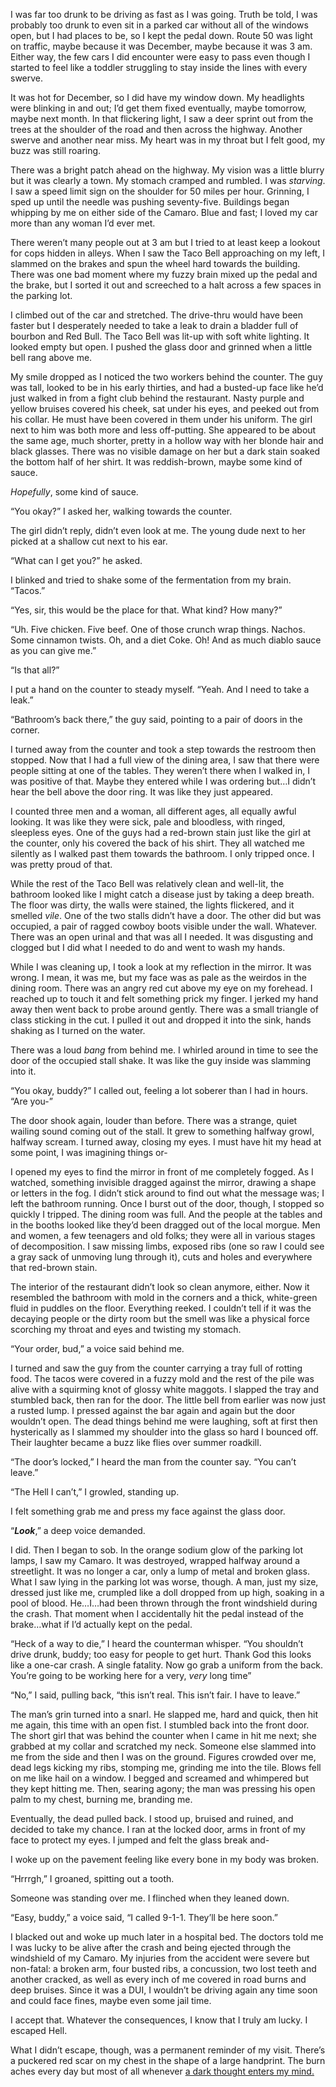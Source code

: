 I was far too drunk to be driving as fast as I was going. Truth be told, I was probably too drunk to even sit in a parked car without all of the windows open, but I had places to be, so I kept the pedal down. Route 50 was light on traffic, maybe because it was December, maybe because it was 3 am. Either way, the few cars I did encounter were easy to pass even though I started to feel like a toddler struggling to stay inside the lines with every swerve.

It was hot for December, so I did have my window down. My headlights were blinking in and out; I’d get them fixed eventually, maybe tomorrow, maybe next month. In that flickering light, I saw a deer sprint out from the trees at the shoulder of the road and then across the highway. Another swerve and another near miss. My heart was in my throat but I felt good, my buzz was still roaring.

There was a bright patch ahead on the highway. My vision was a little blurry but it was clearly a town. My stomach cramped and rumbled. I was *starving*. I saw a speed limit sign on the shoulder for 50 miles per hour. Grinning, I sped up until the needle was pushing seventy-five. Buildings began whipping by me on either side of the Camaro. Blue and fast; I loved my car more than any woman I’d ever met.

There weren’t many people out at 3 am but I tried to at least keep a lookout for cops hidden in alleys. When I saw the Taco Bell approaching on my left, I slammed on the brakes and spun the wheel hard towards the building. There was one bad moment where my fuzzy brain mixed up the pedal and the brake, but I sorted it out and screeched to a halt across a few spaces in the parking lot.

I climbed out of the car and stretched. The drive-thru would have been faster but I desperately needed to take a leak to drain a bladder full of bourbon and Red Bull. The Taco Bell was lit-up with soft white lighting. It looked empty but open. I pushed the glass door and grinned when a little bell rang above me.

My smile dropped as I noticed the two workers behind the counter. The guy was tall, looked to be in his early thirties, and had a busted-up face like he’d just walked in from a fight club behind the restaurant. Nasty purple and yellow bruises covered his cheek, sat under his eyes, and peeked out from his collar. He must have been covered in them under his uniform. The girl next to him was both more and less off-putting. She appeared to be about the same age, much shorter, pretty in a hollow way with her blonde hair and black glasses. There was no visible damage on her but a dark stain soaked the bottom half of her shirt. It was reddish-brown, maybe some kind of sauce.

*Hopefully*, some kind of sauce.

“You okay?” I asked her, walking towards the counter.

The girl didn’t reply, didn’t even look at me. The young dude next to her picked at a shallow cut next to his ear.

“What can I get you?” he asked.

I blinked and tried to shake some of the fermentation from my brain. “Tacos.”

“Yes, sir, this would be the place for that. What kind? How many?”

“Uh. Five chicken. Five beef. One of those crunch wrap things. Nachos. Some cinnamon twists. Oh, and a diet Coke. Oh! And as much diablo sauce as you can give me.”

“Is that all?”

I put a hand on the counter to steady myself. “Yeah. And I need to take a leak.”

“Bathroom’s back there,” the guy said, pointing to a pair of doors in the corner.

I turned away from the counter and took a step towards the restroom then stopped. Now that I had a full view of the dining area, I saw that there were people sitting at one of the tables. They weren’t there when I walked in, I was positive of that. Maybe they entered while I was ordering but…I didn’t hear the bell above the door ring. It was like they just appeared.

I counted three men and a woman, all different ages, all equally awful looking. It was like they were sick, pale and bloodless, with ringed, sleepless eyes. One of the guys had a red-brown stain just like the girl at the counter, only his covered the back of his shirt. They all watched me silently as I walked past them towards the bathroom. I only tripped once. I was pretty proud of that.

While the rest of the Taco Bell was relatively clean and well-lit, the bathroom looked like I might catch a disease just by taking a deep breath. The floor was dirty, the walls were stained, the lights flickered, and it smelled *vile*. One of the two stalls didn’t have a door. The other did but was occupied, a pair of ragged cowboy boots visible under the wall. Whatever. There was an open urinal and that was all I needed. It was disgusting and clogged but I did what I needed to do and went to wash my hands.

While I was cleaning up, I took a look at my reflection in the mirror. It was wrong. I mean, it was me, but my face was as pale as the weirdos in the dining room. There was an angry red cut above my eye on my forehead. I reached up to touch it and felt something prick my finger. I jerked my hand away then went back to probe around gently. There was a small triangle of class sticking in the cut. I pulled it out and dropped it into the sink, hands shaking as I turned on the water.

There was a loud *bang* from behind me. I whirled around in time to see the door of the occupied stall shake. It was like the guy inside was slamming into it.

“You okay, buddy?” I called out, feeling a lot soberer than I had in hours. “Are you-”

The door shook again, louder than before. There was a strange, quiet wailing sound coming out of the stall. It grew to something halfway growl, halfway scream. I turned away, closing my eyes. I must have hit my head at some point, I was imagining things or-

I opened my eyes to find the mirror in front of me completely fogged. As I watched, something invisible dragged against the mirror, drawing a shape or letters in the fog. I didn’t stick around to find out what the message was; I left the bathroom running. Once I burst out of the door, though, I stopped so quickly I tripped. The dining room was full. And the people at the tables and in the booths looked like they’d been dragged out of the local morgue. Men and women, a few teenagers and old folks; they were all in various stages of decomposition. I saw missing limbs, exposed ribs (one so raw I could see a gray sack of unmoving lung through it), cuts and holes and everywhere that red-brown stain.

The interior of the restaurant didn’t look so clean anymore, either. Now it resembled the bathroom with mold in the corners and a thick, white-green fluid in puddles on the floor. Everything reeked. I couldn’t tell if it was the decaying people or the dirty room but the smell was like a physical force scorching my throat and eyes and twisting my stomach.

“Your order, bud,” a voice said behind me.

I turned and saw the guy from the counter carrying a tray full of rotting food. The tacos were covered in a fuzzy mold and the rest of the pile was alive with a squirming knot of glossy white maggots. I slapped the tray and stumbled back, then ran for the door. The little bell from earlier was now just a rusted lump. I pressed against the bar again and again but the door wouldn’t open. The dead things behind me were laughing, soft at first then hysterically as I slammed my shoulder into the glass so hard I bounced off. Their laughter became a buzz like flies over summer roadkill.

“The door’s locked,” I heard the man from the counter say. “You can’t leave.”

“The Hell I can’t,” I growled, standing up.

I felt something grab me and press my face against the glass door.

“***Look***,” a deep voice demanded.

I did. Then I began to sob. In the orange sodium glow of the parking lot lamps, I saw my Camaro. It was destroyed, wrapped halfway around a streetlight. It was no longer a car, only a lump of metal and broken glass. What I saw lying in the parking lot was worse, though. A man, just my size, dressed just like me, crumpled like a doll dropped from up high, soaking in a pool of blood. He…I…had been thrown through the front windshield during the crash. That moment when I accidentally hit the pedal instead of the brake…what if I’d actually kept on the pedal.

“Heck of a way to die,” I heard the counterman whisper. “You shouldn’t drive drunk, buddy; too easy for people to get hurt. Thank God this looks like a one-car crash. A single fatality. Now go grab a uniform from the back. You’re going to be working here for a very, *very* long time”

“No,” I said, pulling back, “this isn’t real. This isn’t fair. I have to leave.”

The man’s grin turned into a snarl. He slapped me, hard and quick, then hit me again, this time with an open fist. I stumbled back into the front door. The short girl that was behind the counter when I came in hit me next; she grabbed at my collar and scratched my neck. Someone else slammed into me from the side and then I was on the ground. Figures crowded over me, dead legs kicking my ribs, stomping me, grinding me into the tile. Blows fell on me like hail on a window. I begged and screamed and whimpered but they kept hitting me. Then, searing agony; the man was pressing his open palm to my chest, burning me, branding me.

Eventually, the dead pulled back. I stood up, bruised and ruined, and decided to take my chance. I ran at the locked door, arms in front of my face to protect my eyes. I jumped and felt the glass break and-

I woke up on the pavement feeling like every bone in my body was broken.

“Hrrrgh,” I groaned, spitting out a tooth.

Someone was standing over me. I flinched when they leaned down.

“Easy, buddy,” a voice said, “I called 9-1-1. They’ll be here soon.”

I blacked out and woke up much later in a hospital bed. The doctors told me I was lucky to be alive after the crash and being ejected through the windshield of my Camaro. My injuries from the accident were severe but non-fatal: a broken arm, four busted ribs, a concussion, two lost teeth and another cracked, as well as every inch of me covered in road burns and deep bruises. Since it was a DUI, I wouldn’t be driving again any time soon and could face fines, maybe even some jail time.

I accept that. Whatever the consequences, I know that I truly am lucky. I escaped Hell.

What I didn’t escape, though, was a permanent reminder of my visit. There’s a puckered red scar on my chest in the shape of a large handprint. The burn aches every day but most of all whenever [a dark thought enters my mind.](https://www.travisbrownwriting.com/)